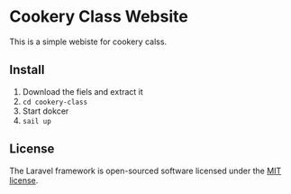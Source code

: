 # Cookery Class Website

This is a simple webiste for cookery calss.

## Install

1. Download the fiels and extract it
2. `cd cookery-class`
3. Start dokcer
4. `sail up`

## License

The Laravel framework is open-sourced software licensed under the [MIT license](https://opensource.org/licenses/MIT).

